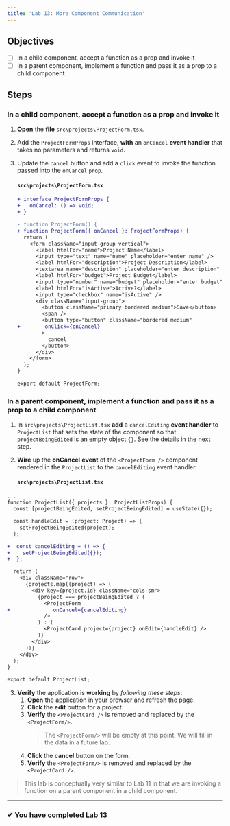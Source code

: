 ```yaml
---
title: 'Lab 13: More Component Communication'
---
```


## Objectives

- [ ] In a child component, accept a function as a prop and invoke it
- [ ] In a parent component, implement a function and pass it as a prop to a child component

## Steps

### In a child component, accept a function as a prop and invoke it

1. **Open** the **file** `src\projects\ProjectForm.tsx`.
2. Add the `ProjectFormProps` interface, **with** an `onCancel` **event handler** that takes no parameters and returns `void`.
3. Update the `cancel` button and add a `click` event to invoke the function passed into the `onCancel` `prop`.

   #### `src\projects\ProjectForm.tsx`

   ```diff
   + interface ProjectFormProps {
   +   onCancel: () => void;
   + }

   - function ProjectForm() {
   + function ProjectForm({ onCancel }: ProjectFormProps) {
     return (
       <form className="input-group vertical">
         <label htmlFor="name">Project Name</label>
         <input type="text" name="name" placeholder="enter name" />
         <label htmlFor="description">Project Description</label>
         <textarea name="description" placeholder="enter description" />
         <label htmlFor="budget">Project Budget</label>
         <input type="number" name="budget" placeholder="enter budget" />
         <label htmlFor="isActive">Active?</label>
         <input type="checkbox" name="isActive" />
         <div className="input-group">
           <button className="primary bordered medium">Save</button>
           <span />
           <button type="button" className="bordered medium"
   +        onClick={onCancel}
           >
             cancel
           </button>
         </div>
       </form>
     );
   }

   export default ProjectForm;
   ```

### In a parent component, implement a function and pass it as a prop to a child component

1. In `src\projects\ProjectList.tsx` **add** a `cancelEditing` **event handler** to `ProjectList` that sets the state of the component so that `projectBeingEdited` is an empty object `{}`. See the details in the next step.
2. **Wire** up the **onCancel** **event** of the `<ProjectForm />` component rendered in the `ProjectList` to the `cancelEditing` event handler.

   #### `src\projects\ProjectList.tsx`

```diff
...
function ProjectList({ projects }: ProjectListProps) {
  const [projectBeingEdited, setProjectBeingEdited] = useState({});

  const handleEdit = (project: Project) => {
    setProjectBeingEdited(project);
  };

+  const cancelEditing = () => {
+    setProjectBeingEdited({});
+  };

  return (
    <div className="row">
      {projects.map((project) => (
        <div key={project.id} className="cols-sm">
          {project === projectBeingEdited ? (
            <ProjectForm
+              onCancel={cancelEditing}
            />
          ) : (
            <ProjectCard project={project} onEdit={handleEdit} />
          )}
        </div>
      ))}
    </div>
  );
}

export default ProjectList;
```

3. **Verify** the application is **working** by _following these steps_:
   1. **Open** the application in your browser and refresh the page.
   2. **Click** the **edit** button for a project.
   3. **Verify** the `<ProjectCard />` is removed and replaced by the `<ProjectForm/>`.
      > The `<ProjectForm/>` will be empty at this point. We will fill in the data in a future lab.
   4. **Click** the **cancel** button on the form.
   5. **Verify** the `<ProjectForm/>` is removed and replaced by the `<ProjectCard />`.

> This lab is conceptually very similar to Lab 11 in that we are invoking a function on a parent component in a child component.

---

### &#10004; You have completed Lab 13
